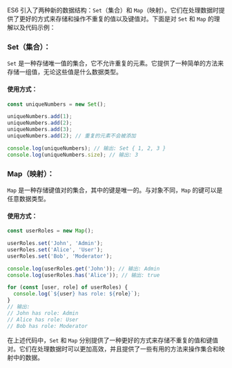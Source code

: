 ES6 引入了两种新的数据结构：`Set`（集合）和 `Map`（映射）。它们在处理数据时提供了更好的方式来存储和操作不重复的值以及键值对。下面是对 `Set` 和 `Map` 的理解以及代码示例：

### Set（集合）：

`Set` 是一种存储唯一值的集合，它不允许重复的元素。它提供了一种简单的方法来存储一组值，无论这些值是什么数据类型。

#### 使用方式：

```javascript
const uniqueNumbers = new Set();

uniqueNumbers.add(1);
uniqueNumbers.add(2);
uniqueNumbers.add(3);
uniqueNumbers.add(2); // 重复的元素不会被添加

console.log(uniqueNumbers); // 输出: Set { 1, 2, 3 }
console.log(uniqueNumbers.size); // 输出: 3
```

### Map（映射）：

`Map` 是一种存储键值对的集合，其中的键是唯一的。与对象不同，`Map` 的键可以是任意数据类型。

#### 使用方式：

```javascript
const userRoles = new Map();

userRoles.set('John', 'Admin');
userRoles.set('Alice', 'User');
userRoles.set('Bob', 'Moderator');

console.log(userRoles.get('John')); // 输出: Admin
console.log(userRoles.has('Alice')); // 输出: true

for (const [user, role] of userRoles) {
  console.log(`${user} has role: ${role}`);
}
// 输出:
// John has role: Admin
// Alice has role: User
// Bob has role: Moderator
```

在上述代码中，`Set` 和 `Map` 分别提供了一种更好的方式来存储不重复的值和键值对。它们在处理数据时可以更加高效，并且提供了一些有用的方法来操作集合和映射中的数据。